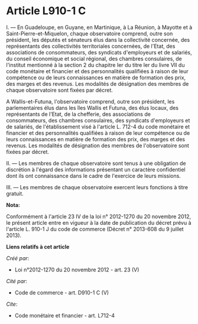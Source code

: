 # Article L910-1 C

I. ― En Guadeloupe, en Guyane, en Martinique, à La Réunion, à Mayotte et à Saint-Pierre-et-Miquelon, chaque observatoire
comprend, outre son président, les députés et sénateurs élus dans la collectivité concernée, des représentants des
collectivités territoriales concernées, de l'Etat, des associations de consommateurs, des syndicats d'employeurs et de
salariés, du conseil économique et social régional, des chambres consulaires, de l'institut mentionné à la section 2 du
chapitre Ier du titre Ier du livre VII du code monétaire et financier et des personnalités qualifiées à raison de leur
compétence ou de leurs connaissances en matière de formation des prix, des marges et des revenus. Les modalités de
désignation des membres de chaque observatoire sont fixées par décret.

A Wallis-et-Futuna, l'observatoire comprend, outre son président, les parlementaires élus dans les îles Wallis et Futuna, des
élus locaux, des représentants de l'Etat, de la chefferie, des associations de consommateurs, des chambres consulaires, des
syndicats d'employeurs et de salariés, de l'établissement visé à l'article L. 712-4 du code monétaire et financier et des
personnalités qualifiées à raison de leur compétence ou de leurs connaissances en matière de formation des prix, des marges
et des revenus. Les modalités de désignation des membres de l'observatoire sont fixées par décret.

II. ― Les membres de chaque observatoire sont tenus à une obligation de discrétion à l'égard des informations présentant un
caractère confidentiel dont ils ont connaissance dans le cadre de l'exercice de leurs missions.

III. ― Les membres de chaque observatoire exercent leurs fonctions à titre gratuit.

**Nota:**

Conformément à l'article 23 IV de la loi n° 2012-1270 du 20 novembre 2012, le présent article entre en vigueur à la date de
publication du décret prévu à l'article L. 910-1 J du code de commerce (Décret n° 2013-608 du 9 juillet 2013).

**Liens relatifs à cet article**

_Créé par_:

  - Loi n°2012-1270 du 20 novembre 2012 - art. 23 (V)

_Cité par_:

  - Code de commerce - art. D910-1 C (V)

_Cite_:

  - Code monétaire et financier - art. L712-4
